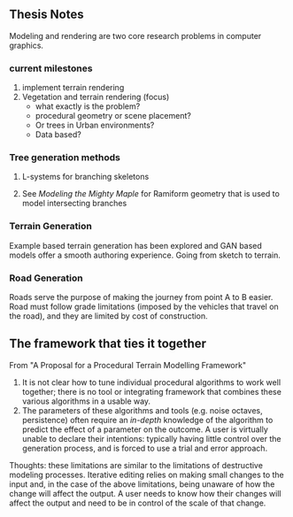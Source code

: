 ## Thesis Notes

Modeling and rendering are two core research problems in computer graphics.

### current milestones
1. implement terrain rendering
2. Vegetation and terrain rendering (focus)
    - what exactly is the problem?
    - procedural geometry or scene placement?
    - Or trees in Urban environments?
    - Data based?
    

### Tree generation methods
1. L-systems for branching skeletons

2. See *Modeling* *the* *Mighty* *Maple* for Ramiform geometry that is
used to model intersecting branches

### Terrain Generation
Example based terrain generation has been explored and GAN based models offer a smooth
authoring experience. Going from sketch to terrain.

### Road Generation
Roads serve the purpose of making the journey from point A to B easier. Road must follow grade limitations (imposed by the vehicles that travel on the road), and they are limited 
by cost of construction. 

## The framework that ties it together
From "A Proposal for a Procedural Terrain Modelling Framework"
1. It is not clear how to tune individual procedural algorithms
to work well together; there is no tool or integrating 
framework that combines these various algorithms in
a usable way.
2. The parameters of these algorithms and tools (e.g. noise
octaves, persistence) often require an *in-depth* knowledge
of the algorithm to predict the effect of a parameter on
the outcome. A user is virtually unable to declare their intentions: typically having little control over the generation
process, and is forced to use a trial and error approach.

Thoughts: these limitations are similar to the limitations of destructive modeling 
processes. Iterative editing relies on making small changes to the input and, in the case
of the above limitations, being unaware of how the change will affect the output. A user needs to know how their changes will affect the output and need to be in control of the scale of that change. 